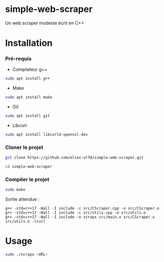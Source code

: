 # simple-web-scraper
Un web scraper modeste écrit en C++

# Installation

### Pré-requis
- Compilateur g++
```sh
sudo apt install g++
```
- Make
```sh
sudo apt install make
```
- Git
```sh
sudo apt install git
```
- Libcurl
```sh
sudo apt install libcurl4-openssl-dev
```
### Cloner le projet 
```sh
git clone https://github.com/elias-utf8/simple-web-scraper.git
```
```sh
cd simple-web-scraper
```

### Compiler le projet
```sh
sudo make
```
Sortie attendue : 
```
g++ -std=c++17 -Wall -I include -c src/CScraper.cpp -o src/CScraper.o
g++ -std=c++17 -Wall -I include -c src/utils.cpp -o src/utils.o
g++ -std=c++17 -Wall -I include -o scrapx src/main.o src/CScraper.o src/utils.o -lcurl
```

# Usage 
```sh
sudo ./scrapx <URL> 
```
